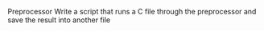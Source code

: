 Preprocessor Write a script that runs a C file through the preprocessor and save the result into another file

